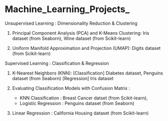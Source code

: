 # Machine_Learning_Projects_

Unsupervised Learning : Dimensionality Reduction & Clustering 

1. Principal Component Analysis (PCA) and K-Means Clustering: Iris dataset (from Seaborn), Wine dataset (from Scikit-learn)

2. Uniform Manifold Approximation and Projection (UMAP): Digits dataset (from Scikit-learn)

Supervised Learning : Classification & Regression

1. K-Nearest Neighbors (KNN): [Classification] Diabetes dataset, Penguins dataset (from Seaborn)   [Regression] Iris dataset

2. Evaluating Classification Models with Confusion Matrix :
   - KNN Classification : Breast Cancer datset (from Scikit-learn),
   - Logistic Regression : Penguins dataset (from Seaborn)

3. Linear Regression : California Housing dataset (from Scikit-learn)

